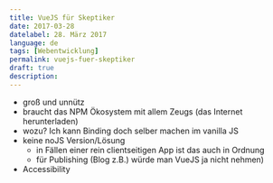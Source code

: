 ```yaml
---
title: VueJS für Skeptiker
date: 2017-03-28
datelabel: 28. März 2017
language: de
tags: [Webentwicklung]
permalink: vuejs-fuer-skeptiker
draft: true
description:
---
```



- groß und unnütz
- braucht das NPM Ökosystem mit allem Zeugs (das Internet herunterladen)
- wozu? Ich kann Binding doch selber machen im vanilla JS
- keine noJS Version/Lösung
  - in Fällen einer rein clientseitigen App ist das auch in Ordnung
  - für Publishing (Blog z.B.) würde man VueJS ja nicht nehmen)
- Accessibility

